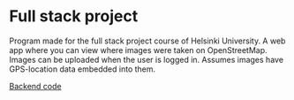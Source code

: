 # Full stack project
Program made for the full stack project course of Helsinki University. A web app where you can view where images were taken on OpenStreetMap. Images can be uploaded when the user is logged in. Assumes images have GPS-location data embedded into them. 


[Backend code](https://github.com/RoopeNiemi/imagebackend)
